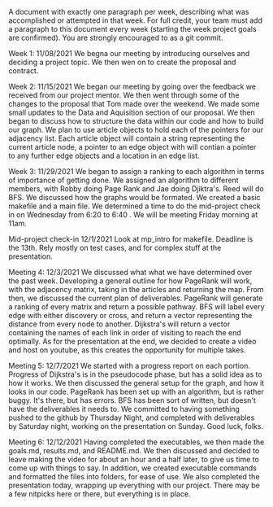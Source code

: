 A document with exactly one paragraph per week, describing what was accomplished or attempted in that week. For full credit, your team must add a paragraph to this document every week (starting the week project goals are confirmed). You are strongly encouraged to as a git commit.


Week 1: 11/08/2021
We begna our meeting by introducing ourselves and deciding a project topic. We then wen on to create the proposal and contract. 

Week 2: 11/15/2021
We began our meeting by going over the feedback we received from our project mentor. We then went through some of the changes to the proposal that Tom made over the weekend. We made some small updates to the Data and Aquisition section of our proposal. We then began to discuss how to structure the data within our code and how to build our graph. We plan to use article objects to hold each of the pointers for our adjacency list. Each article object will contain a string representing the current article node, a pointer to an edge object with will  contian a pointer to any further edge objects and a location in an edge list.

Week 3: 11/29/2021
We began to assign a ranking to each algorithm in terms of importance of getting done. We assigned an algorithm to different members, with Robby doing Page Rank and Jae doing Djiktra's. Reed will do BFS. We discussed how the graphs would be formated. We created a basic makefile and a main file. We determined a time to do the mid-project check in on Wednesday from 6:20 to 6:40 . We will be meeting Friday morning at 11am.

Mid-project check-in 12/1/2021
Look at mp_intro for makefile. Deadline is the 13th. Rely mostly on test cases, and for complex stuff at the presentation.

Meeting 4: 12/3/2021
We discussed what what we have determined over the past week. Developing a general outline for how PageRank will work, with the adjacency matrix, taking in the articles and returning the map. From then, we discussed the current plan of deliverables. PageRank will generate a ranking of every matrix and return a possible pathway. BFS will label every edge with either discovery or cross, and return a vector representing the distance from every node to another. Dijkstra's will return a vector containing the names of each link in order of visiting to reach the end optimally. As for the presentation at the end, we decided to create a video and host on youtube, as this creates the opportunity for multiple takes.

Meeting 5: 12/7/2021
We started with a progress report on each portion. Progress of Dijkstra's is in the pseudocode phase, but has a solid idea as to how it works. We then discussed the general setup for the graph, and how it looks in our code. PageRank has been set up with an algorithm, but is rather buggy. It's there, but has errors. BFS has been sort of written, but doesn't have the deliverables it needs to. We committed to having something pushed to the github by Thursday Night, and completed with deliverables by Saturday night, working on the presentation on Sunday. Good luck, folks.

Meeting 6: 12/12/2021
Having completed the executables, we then made the goals.md, results.md, and README.md. We then discussed and decided to leave making the video for about an hour and a half later, to give us time to come up with things to say. In addition, we created executable commands and formatted the files into folders, for ease of use. We also completed the presentation today, wrapping up everything with our project. There may be a few nitpicks here or there, but everything is in place.